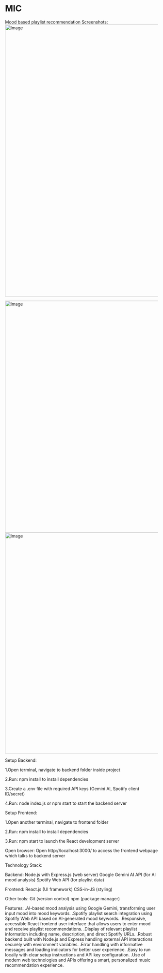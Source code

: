 # MIC
Mood based playlist recommendation
Screenshots:
<img width="1594" height="892" alt="Image" src="https://github.com/user-attachments/assets/2bbe29b5-69fd-4301-bc7f-e20c431ef6c8" />

<img width="906" height="761" alt="Image" src="https://github.com/user-attachments/assets/d8dd831c-64ad-414a-bff3-13a9e36a1f65" />

<img width="1464" height="724" alt="Image" src="https://github.com/user-attachments/assets/e3a43d82-9ffc-454f-8dd2-fb2a2b742fa6" />

Setup Backend:

1.Open terminal, navigate to backend folder inside project

2.Run: npm install to install dependencies

3.Create a .env file with required API keys (Gemini AI, Spotify client ID/secret)

4.Run: node index.js or npm start to start the backend server

Setup Frontend:

1.Open another terminal, navigate to frontend folder

2.Run: npm install to install dependencies

3.Run: npm start to launch the React development server

Open browser:
Open http://localhost:3000/ to access the frontend webpage which talks to backend server



Technology Stack:

Backend:
Node.js with Express.js (web server)
Google Gemini AI API (for AI mood analysis)
Spotify Web API (for playlist data)

Frontend:
React.js (UI framework)
CSS-in-JS (styling)

Other tools:
Git (version control)
npm (package manager)

Features:
.AI-based mood analysis using Google Gemini, transforming user input mood into mood keywords.
.Spotify playlist search integration using Spotify Web API based on AI-generated mood keywords.
.Responsive, accessible React frontend user interface that allows users to enter mood and receive playlist recommendations.
.Display of relevant playlist information including name, description, and direct Spotify URLs.
.Robust backend built with Node.js and Express handling external API interactions securely with environment variables.
.Error handling with informative messages and loading indicators for better user experience.
.Easy to run locally with clear setup instructions and API key configuration.
.Use of modern web technologies and APIs offering a smart, personalized music recommendation experience.
